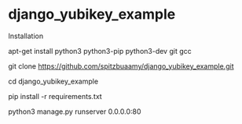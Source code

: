 # django_yubikey_example

Installation

apt-get install python3 python3-pip python3-dev git gcc

git clone https://github.com/spitzbuaamy/django_yubikey_example.git

cd django_yubikey_example

pip install -r requirements.txt

python3 manage.py runserver 0.0.0.0:80
